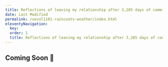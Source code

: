 ```yaml
---
title: Reflections of leaving my relationship after 3,285 days of commitment 🔏
date: Last Modified 
permalink: /uevol1101-raincoats-weather/index.html
eleventyNavigation:
  key: 
  order: 1
  title: Reflections of leaving my relationship after 3,285 days of commitment 🔏
---
```


## Coming Soon 🔏

